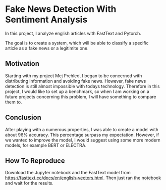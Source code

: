 # Fake News Detection With Sentiment Analysis

In this project, I analyze english articles with FastText and Pytorch.

The goal is to create a system, which will be able to classify a specific article as a fake news or a legitimite one.

## Motivation

Starting with my project Mej Prehled, I began to be concerned with distributing information and avoiding fake news. However, fake news detection is still almost impossible with todays technology. Therefore in this project, I would like to set up a benchmark, so when I am working on a future projects concerning this problem, I will have something to compare them to.

## Conclusion

After playing with a numerous properties, I was able to create a model with about 96% accuracy. This percentage surpass my expectation. However, if we wanted to improve the model, I would suggest using some more modern models, for example BERT or ELECTRA.

## How To Reproduce

Download the Jupyter notebook and the FastText model from https://fasttext.cc/docs/en/english-vectors.html. Then just ran the notebook and wait for the results.

